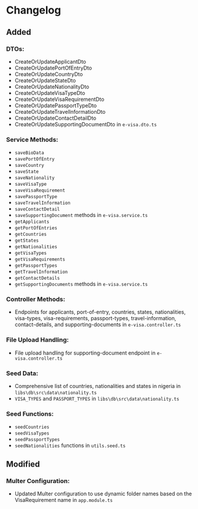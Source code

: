 # Changelog

## Added

### DTOs:
- CreateOrUpdateApplicantDto
- CreateOrUpdatePortOfEntryDto
- CreateOrUpdateCountryDto
- CreateOrUpdateStateDto
- CreateOrUpdateNationalityDto
- CreateOrUpdateVisaTypeDto
- CreateOrUpdateVisaRequirementDto
- CreateOrUpdatePassportTypeDto
- CreateOrUpdateTravelInformationDto
- CreateOrUpdateContactDetailDto
- CreateOrUpdateSupportingDocumentDto in `e-visa.dto.ts`

### Service Methods:
- `saveBioData`
- `savePortOfEntry`
- `saveCountry`
- `saveState`
- `saveNationality`
- `saveVisaType`
- `saveVisaRequirement`
- `savePassportType`
- `saveTravelInformation`
- `saveContactDetail`
- `saveSupportingDocument` methods in `e-visa.service.ts`
- `getApplicants`
- `getPortOfEntries`
- `getCountries`
- `getStates`
- `getNationalities`
- `getVisaTypes`
- `getVisaRequirements`
- `getPassportTypes`
- `getTravelInformation`
- `getContactDetails`
- `getSupportingDocuments` methods in `e-visa.service.ts`

### Controller Methods:
- Endpoints for applicants, port-of-entry, countries, states, nationalities, visa-types, visa-requirements, passport-types, travel-information, contact-details, and supporting-documents in `e-visa.controller.ts`

### File Upload Handling:
- File upload handling for supporting-document endpoint in `e-visa.controller.ts`

### Seed Data:
- Comprehensive list of countries, nationalities and states in nigeria in `libs\db\src\data\nationality.ts`
- `VISA_TYPES` and `PASSPORT_TYPES` in `libs\db\src\data\nationality.ts`

### Seed Functions:
- `seedCountries`
- `seedVisaTypes`
- `seedPassportTypes`
- `seedNationalities` functions in `utils.seed.ts`

## Modified

### Multer Configuration:
- Updated Multer configuration to use dynamic folder names based on the VisaRequirement name in `app.module.ts`